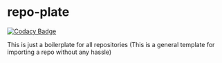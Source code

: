 # repo-plate

[![Codacy Badge](https://api.codacy.com/project/badge/Grade/2b6f215848f9438fad7f8c45deb20f1c)](https://app.codacy.com/gh/alphaX86/repo-plate?utm_source=github.com&utm_medium=referral&utm_content=alphaX86/repo-plate&utm_campaign=Badge_Grade_Settings)

This is just a boilerplate for all repositories (This is a general template for importing a repo without any hassle)
